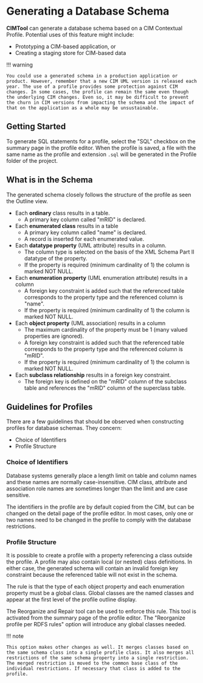 # Generating a Database Schema
**CIMTool** can generate a database schema based on a CIM Contextual Profile. Potential uses of this feature might include:

  * Prototyping a CIM-based application, or
  * Creating a staging store for CIM-based data

!!! warning

    You could use a generated schema in a production application or product. However, remember that a new CIM UML version is released each year. The use of a profile provides some protection against CIM changes. In some cases, the profile can remain the same even though the underlying CIM changes. Even so, it may be difficult to prevent the churn in CIM versions from impacting the schema and the impact of that on the application as a whole may be unsustainable.

## Getting Started
To generate SQL statements for a profile, select the "SQL" checkbox on the summary page in the profile editor. When the profile is saved, a file with the same name as the profile and extension `.sql` will be generated in the Profile folder of the project.

## What is in the Schema
The generated schema closely follows the structure of the profile as seen the Outline view.

  * Each **ordinary** class results in a table. 
    * A primary key column called "mRID" is declared.
  * Each **enumerated class** results in a table
    * A primary key column called "name" is declared.
    * A record is inserted for each enumerated value.
  * Each **datatype property** (UML attribute) results in a column.
    * The column type is selected on the basis of the XML Schema Part II datatype of the property.
    * If the property is required (minimum cardinality of 1) the column is marked NOT NULL.
  * Each **enumeration property** (UML enumeration attribute) results in a column
    * A foreign key constraint is added such that the referenced table corresponds to the property type and the referenced column is "name".
    * If the property is required (minimum cardinality of 1) the column is marked NOT NULL.
  * Each **object property** (UML association) results in a column
    * The maximum cardinality of the property must be 1 (many valued properties are ignored).
    * A foreign key constraint is added such that the referenced table corresponds to the property type and the referenced column is "mRID".
    * If the property is required (minimum cardinality of 1) the column is marked NOT NULL.
  * Each **subclass relationship** results in a foreign key constraint.
    * The foreign key is defined on the "mRID" column of the subclass table and references the "mRID" column of the superclass table.

## Guidelines for Profiles
There are a few guidelines that should be observed when constructing profiles for database schemas. They concern:

  * Choice of Identifiers
  * Profile Structure

### Choice of Identifiers
Database systems generally place a length limit on table and column names and these names are normally case-insensitive. CIM class, attribute and association role names are sometimes longer than the limit and are case sensitive.

The identifiers in the profile are by default copied from the CIM, but can be changed on the detail page of the profile editor. In most cases, only one or two names need to be changed in the profile to comply with the database restrictions.

### Profile Structure
It is possible to create a profile with a property referencing a class outside the profile. A profile may also contain local (or nested) class definitions. In either case, the generated schema will contain an invalid foreign key constraint because the referenced table will not exist in the schema.

The rule is that the type of each object property and each enumeration property must be a global class. Global classes are the named classes and appear at the first level of the profile outline display.

The Reorganize and Repair tool can be used to enforce this rule. This tool is activated from the summary page of the profile editor. The "Reorganize profile per RDFS rules" option will introduce any global classes needed.

!!! note

    This option makes other changes as well. It merges classes based on the same schema class into a single profile class. It also merges all restrictions of the same schema property into a single restriction. The merged restriction is moved to the common base class of the individual restrictions. If necessary that class is added to the profile.